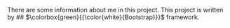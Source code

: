There are some information about me in this project.
This project is written by ## $\colorbox{green}{{\color{white}{Bootstrap}}}$ framework.


